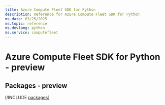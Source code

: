 ```yaml
---
title: Azure Compute Fleet SDK for Python
description: Reference for Azure Compute Fleet SDK for Python
ms.date: 03/25/2025
ms.topic: reference
ms.devlang: python
ms.service: computefleet
---
```

# Azure Compute Fleet SDK for Python - preview
## Packages - preview
[!INCLUDE [packages](compute-fleet-index.md)]
